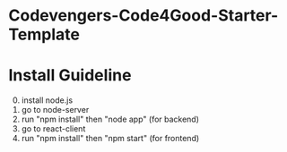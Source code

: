 # Codevengers-Code4Good-Starter-Template

# Install Guideline
0. install node.js
1. go to node-server
2. run "npm install" then "node app" (for backend)
3. go to react-client
4. run "npm install" then "npm start" (for frontend)
